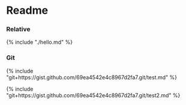 # Readme

### Relative

<p id="t1">{% include "./hello.md" %}</p>

### Git

<p id="t2">{% include "git+https://gist.github.com/69ea4542e4c8967d2fa7.git/test.md" %}</p>
<p id="t3">{% include "git+https://gist.github.com/69ea4542e4c8967d2fa7.git/test2.md" %}</p>
